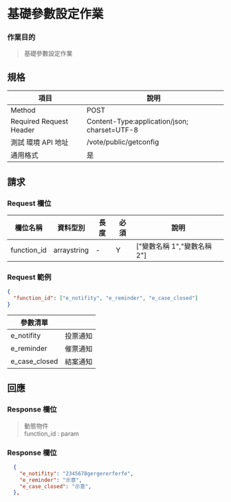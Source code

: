 # 基礎參數設定作業

### 作業目的

> 基礎參數設定作業

## 規格

| 項目                    | 說明                                         |
| ----------------------- | -------------------------------------------- |
| Method                  | POST                                         |
| Required Request Header | Content-Type:application/json; charset=UTF-8 |
| 測試 環境 API 地址      | /vote/public/getconfig                       |
| 通用格式                | 是                                           |

## 請求

### Request 欄位

| 欄位名稱    | 資料型別    | 長度 | 必須 | 說明                        |
| ----------- | ----------- | ---- | ---- | --------------------------- |
| function_id | arraystring | -    | Y    | ["變數名稱 1","變數名稱 2"] |

### Request 範例

```json
{
  "function_id": ["e_notifity", "e_reminder", "e_case_closed"]
}
```

| 參數清單      |          |
| ------------- | -------- |
| e_notifity    | 投票通知 |
| e_reminder    | 催票通知 |
| e_case_closed | 結案通知 |

## 回應

### Response 欄位

> 動態物件 <br>
> function_id : param

### Response 欄位

```json
  {
    "e_notifity": "2345678gergererferfe",
    "e_reminder": "示意",
    "e_case_closed": "示意",
  },
```
